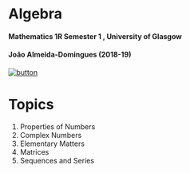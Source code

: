 # Algebra

#### Mathematics 1R Semester 1 , University of Glasgow
#### João Almeida-Domingues (2018-19)

[![button](https://img.shields.io/badge/Say%20Thanks-!-1EAEDB.svg)](https://saythanks.io/to/Joe-a-d)


# Topics

1. Properties of Numbers
2. Complex Numbers
3. Elementary Matters
4. Matrices
5. Sequences and Series
